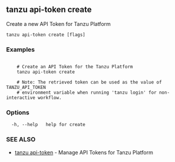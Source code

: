 ## tanzu api-token create

Create a new API Token for Tanzu Platform

```
tanzu api-token create [flags]
```

### Examples

```

    # Create an API Token for the Tanzu Platform
    tanzu api-token create

    # Note: The retrieved token can be used as the value of TANZU_API_TOKEN
    # environment variable when running 'tanzu login' for non-interactive workflow.
```

### Options

```
  -h, --help   help for create
```

### SEE ALSO

* [tanzu api-token](tanzu_api-token.md)	 - Manage API Tokens for Tanzu Platform

